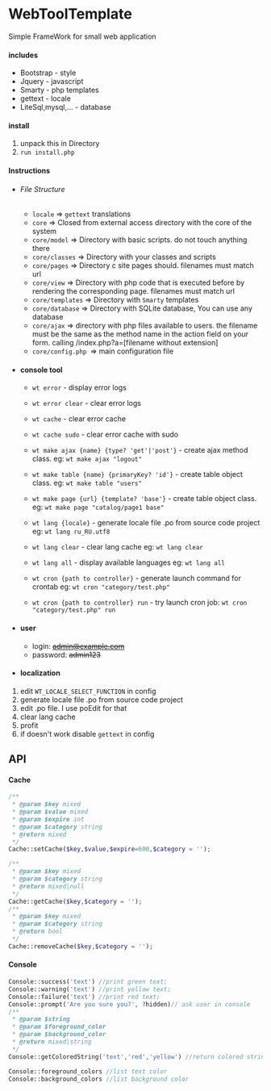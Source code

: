 # WebToolTemplate

Simple FrameWork for small web application

#### includes

- Bootstrap - style
- Jquery - javascript
- Smarty - php templates
- gettext - locale
- LiteSql,mysql,... - database

#### install

1. unpack this in Directory
2. `run install.php`

#### Instructions

- ###### File Structure
	- `locale` => `gettext` translations
	- `core` => Closed from external access directory with the core of the system
	- `core/model` => Directory with basic scripts. do not touch anything there
	- `core/classes` => Directory with your classes and scripts
	- `core/pages` => Directory c site pages should. filenames must match url
	- `core/view` => Directory with php code that is executed before by rendering the corresponding page. filenames must match url
	- `core/templates` => Directory with `Smarty` templates
	- `core/database` => Directory with SQLite database, You can use any database
	- `core/ajax` => directory with php files available to users. the filename must be the same as the method name in the action field on your form. calling /index.php?a=[filename without extension]
	- `core/config.php `=> main configuration file

- #### console tool

	- `wt error` - display error logs
	- `wt error clear` - clear error logs

	- `wt cache` - clear error cache
	- `wt cache sudo` - clear error cache with sudo

	- `wt make ajax {name} {type? 'get'|'post'}` - create ajax method class. eg: `wt make ajax "logout"`
	- `wt make table {name} {primaryKey? 'id'}` - create table object class. eg: `wt make table "users"`
	- `wt make page {url} {template? 'base'}` - create table object class. eg: `wt make page "catalog/page1 base"`

	- `wt lang {locale}` - generate locale file .po from source code project eg: `wt lang ru_RU.utf8`
	- `wt lang clear` - clear lang cache eg: `wt lang clear`
	- `wt lang all` - display available languages eg: `wt lang all`

	- `wt cron {path to controller}` - generate launch command for crontab eg: `wt cron "category/test.php"`
	- `wt cron {path to controller} run` - try launch cron job: `wt cron "category/test.php" run`

- #### user

	- login: ~~admin@example.com~~
	- password: ~~admin123~~

- #### localization

1. edit `WT_LOCALE_SELECT_FUNCTION` in config
2. generate locale file .po from source code project
3. edit .po file. I use poEdit for that
4. clear lang cache
5. profit
6. if doesn't work disable `gettext` in config

## API

#### Cache

```php
/**
 * @param $key mixed
 * @param $value mixed
 * @param $expire int
 * @param $category string
 * @return mixed
 */
Cache::setCache($key,$value,$expire=600,$category = '');

/**
 * @param $key mixed
 * @param $category string
 * @return mixed|null
 */
Cache::getCache($key,$category = '');
/**
 * @param $key mixed
 * @param $category string
 * @return bool
 */
Cache::removeCache($key,$category = '');
```

#### Console

```php
Console::success('text') //print green text;
Console::warning('text') //print yellow text;
Console::failure('text') //print red text;
Console::prompt('Are you sure you?', ?hidden)// ask user in console
/**
 * @param $string
 * @param $foreground_color
 * @param $background_color
 * @return mixed|string
 */
Console::getColoredString('text','red','yellow') //return colored string

Console::foreground_colors //list text color
Console::background_colors //list background color
```